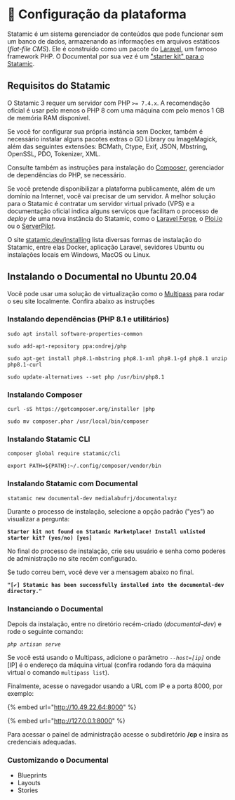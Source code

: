 # 🔧 Configuração da plataforma

Statamic é um sistema gerenciador de conteúdos que pode funcionar sem um banco de dados, armazenando as informações em arquivos estáticos (_flat-file CMS_). Ele é construído como um pacote do [Laravel](https://laravel.com/), um famoso framework PHP. O Documental por sua vez é um ["starter kit" para o Statamic](https://statamic.dev/starter-kits).

## Requisitos do Statamic

O Statamic 3 requer um servidor com PHP `>= 7.4.x`. A recomendação oficial é usar pelo menos o PHP 8 com uma máquina com pelo menos 1 GB de memória RAM disponível.

Se você for configurar sua própria instância sem Docker, também é necessário instalar alguns pacotes extras o GD Library ou ImageMagick, além das seguintes extensões: BCMath, Ctype, Exif, JSON, Mbstring, OpenSSL, PDO, Tokenizer, XML.&#x20;

Consulte também as instruções para instalação do [Composer](https://getcomposer.org/), gerenciador de dependências do PHP, se necessário.

Se você pretende disponibilizar a plataforma publicamente, além de um domínio na Internet, você vai precisar de um servidor. A melhor solução para o Statamic é contratar um servidor virtual privado (VPS) e a documentação oficial indica alguns serviços que facilitam o processo de _deploy_ de uma nova instância do Statamic, como o [Laravel Forge](https://forge.laravel.com/), o [Ploi.io](https://ploi.io/) ou o [ServerPilot](https://serverpilot.io/).

O site [statamic.dev/installing](https://statamic.dev/installing) lista diversas formas de instalação do Statamic, entre elas Docker, aplicação Laravel, sevidores Ubuntu ou instalações locais em Windows, MacOS ou Linux.&#x20;



## Instalando o Documental no Ubuntu 20.04

Você pode usar uma solução de virtualização como o [Multipass](https://multipass.run) para rodar o seu site localmente. Confira abaixo as instruções&#x20;

### Instalando dependências (PHP 8.1 e utilitários)

`sudo apt install software-properties-common`&#x20;

`sudo add-apt-repository ppa:ondrej/php`&#x20;

`sudo apt-get install php8.1-mbstring php8.1-xml php8.1-gd php8.1 unzip php8.1-curl`&#x20;

`sudo update-alternatives --set php /usr/bin/php8.1`

### Instalando Composer

`curl -sS https://getcomposer.org/installer |php`&#x20;

`sudo mv composer.phar /usr/local/bin/composer`

### Instalando Statamic CLI

`composer global require statamic/cli`&#x20;

`export PATH=${PATH}:~/.config/composer/vendor/bin`

### Instalando Statamic com Documental

`statamic new documental-dev medialabufrj/documentalxyz`

Durante o processo de instalação, selecione a opção padrão ("yes") ao visualizar a pergunta:

**`Starter kit not found on Statamic Marketplace! Install unlisted starter kit? (yes/no) [yes]`**

No final do processo de instalação, crie seu usuário e senha como poderes de administração no site recém configurado.

Se tudo correu bem, você deve ver a mensagem abaixo no final.

**`"[✔] Statamic has been successfully installed into the documental-dev directory."`**

### **Instanciando o Documental**&#x20;

Depois da instalação, entre no diretório recém-criado (_documental-dev_) e rode o seguinte comando:

_`php artisan serve`_&#x20;

Se você está usando o Multipass, adicione o parâmetro _`--host=[ip]`_ onde \[IP] é o endereço da máquina virtual (confira rodando fora da máquina virtual o comando `multipass list`).

Finalmente, acesse o navegador usando a URL com IP e a porta 8000, por exemplo:

{% embed url="http://10.49.22.64:8000" %}

{% embed url="http://127.0.0.1:8000" %}

Para acessar o painel de administração acesse o subdiretório **/cp** e insira as credenciais adequadas.

### **Customizando o Documental**&#x20;

* Blueprints
* Layouts
* Stories
